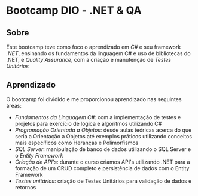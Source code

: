 # Bootcamp DIO - .NET & QA

## Sobre
Este bootcamp teve como foco o aprendizado em *C#* e seu framework *.NET*, ensinando os fundamentos da linguagem C# e uso de bibliotecas do .NET, e *Quality Assurance*, com a criação e manutenção de *Testes Unitários*

## Aprendizado
O bootcamp foi dividido e me proporcionou aprendizado nas seguintes áreas:
- *Fundamentos da Linguagem C#*: com a implementação de testes e projetos para exercício de lógica e algoritmos utilizando C#
- *Programação Orientada a Objetos*: desde aulas teóricas acerca do que seria a Orientação a Objetos até exemplos práticos utilizando conceitos mais específicos como Heranças e Polimorfismos
- *SQL Server*: manipulação de banco de dados utilizando o SQL Server e o *Entity Framework*
- *Criação de API's*: durante o curso criamos API's utilizando .NET para a formação de um CRUD completo e persistência de dados com o Entity Framework
- *Testes unitários*: criação de Testes Unitários para validação de dados e retornos
